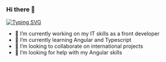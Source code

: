 ### Hi there 👋

[![Typing SVG](https://readme-typing-svg.demolab.com/?lines=Hello+there+!;Welcome+to+my+chanel)](https://git.io/typing-svg)

- 🔭 I’m currently working on my IT skills as a front developer
- 🌱 I’m currently learning Angular and Typescript
- 👯 I’m looking to collaborate on international projects
- 🤔 I’m looking for help with my Angular skills

